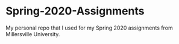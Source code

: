 # Spring-2020-Assignments
My personal repo that I used for my Spring 2020 assignments from Millersville University.
